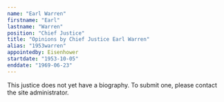 ```yaml
---
name: "Earl Warren"
firstname: "Earl"
lastname: "Warren"
position: "Chief Justice"
title: "Opinions by Chief Justice Earl Warren"
alias: "1953warren"
appointedby: Eisenhower
startdate: "1953-10-05"
enddate: "1969-06-23"
---
```

This justice does not yet have a biography. To submit one, please contact the site administrator.
